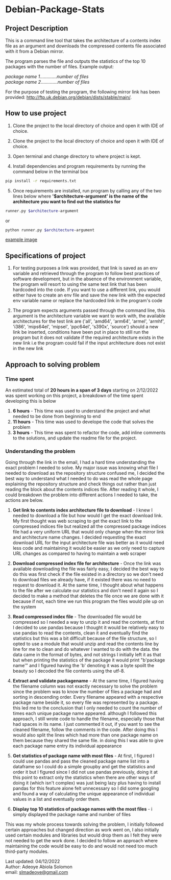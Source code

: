# Debian-Package-Stats

## Project Description

This is a command line tool that takes the architecture of a contents index file as an argument and downloads the 
compressed contents file associated with it from a Debian mirror.

The program parses the file and outputs the statistics of the top 10 packages with the number of files. Example output:

*package name 1*.............*number of files*  
*package name 2*.............*number of files*

For the purpose of testing the program, the following mirror link has been provided: http://ftp.uk.debian.org/debian/dists/stable/main/.

## How to use project

1. Clone the project to the local directory of choice and open it with IDE of choice.


2. Clone the project to the local directory of choice and open it with IDE of choice.


3. Open terminal and change directory to where project is kept.


4. Install dependencies and program requirements by running the command below in the terminal box
```bash
pip install -r requirements.txt
```

5. Once requirements are installed, run program by calling any of the two lines below where
**'$architecture-argument' is the name of the architecture you want to find out the statistics for**
```bash
runner.py $architecture-argument
```
or
```bash
python runner.py $architecture-argument
```

[example image](./example.png)

## Specifications of project

1. For testing purposes a link was provided, that link is saved as an env variable and retrieved through the program 
to follow best practices of software development, but in the absence of the environment variable, the program will 
resort to using the same test link that has been hardcoded into the code. If you want to use a different link, 
you would either have to create an env file and save the new link with the expected env variable name 
or replace the hardcoded link in the program's code


2. The program expects arguments passed through the command line, this argument is the architecture variable we want to 
work with, the available architectures for the test link are ('all', 'amd64', 'arm64', 'armel', 'armhf', 'i386', 
'mips64el', 'mipsel', 'ppc64el', 's390x', 'source') should a new link be inserted, conditions have been put in place to 
still run the program but it does not validate if the required architecture exists in the new link 
i.e the program could fail if the input architecture does not exist in the new link

## Approach to solving problem

### Time spent
An estimated total of **20 hours in a span of 3 days** starting on 2/12/2022 was spent working on this project, a 
breakdown of the time spent developing this is below

1. **6 hours** - This time was used to understand the project and what needed to be done from beginning to end
2. **11 hours** - This time was used to develope the code that solves the problem
3. **3 hours** - This time was spent to refactor the code, add inline comments to the solutions, and update the readme file
for the project.


### Understanding the problem

Going through the link in the email, I had a hard time understanding the exact problem I needed to solve. My major 
issue was knowing what file I needed to download as the repository structure confused me, I decided the best way to 
understand what I needed to do was read the whole page explaining the repository structure and check things out rather 
than just reading the block about the contents indices file. After reading it whole, I could breakdown the problem 
into different actions I needed to take, the actions are below.


1. **Get link to contents index architecture file to download** - I knew I needed to download a file but how would I 
get the exact download link. My first thought was web scraping to get the exact link to the compressed indices file but 
realized all the compressed package indices file had a very uniform URL that would only change when the mirror link and 
architecture name changes. I decided requesting the exact download URL for the input architecture file was better 
as it would need less code and maintaining it would be easier as we only need to capture URL changes 
as compared to having to maintain a web scraper


2. **Download compressed index file for architecture** - Once the link was available downloading the file was fairly 
easy, I decided the best way to do this was first check if the file existed in a directory so we don't need to download 
files we already have, if it existed there was no need to request to download it. At the same time, I thought about 
what happens to the file after we calculate our statistics and don't need it again so I decided to make a method 
that deletes the file once we are done with it because if not, each time we run this program the files would pile up on 
the system


3. **Read compressed index file** - The downloaded file would be compressed so I needed a way to unzip it and read the 
contents, at first I decided to use pandas because I thought it would be relatively easy to use pandas to read the 
contents, clean it and eventually find the statistics but this was a bit difficult because of the file structure, 
so I opted to use a module that would unzip and read the contents line by line for me to clean and do whatever I wanted 
to do with the data. the data came in the format of bytes, and not strings I initially left it as that but when 
printing the statistics of the package it would print "b'package name'" and I figured having the 'b' denoting it was a 
byte spoilt the beauty so I decoded the file contents using the utf-8.  


5. **Extract and validate packagename** - At the same time, I figured having the filename column was not exactly 
necessary to solve the problem since the problem was to know the number of files a package had and sorting in 
descending order. Every filename appeared with a respective package name beside it, so every file was represented by 
a package. this led me to the conclusion that I only needed to count the number of times each unique package name
appeared. although I followed this approach, I still wrote code to handle the filename, especially those that had 
spaces in its name. I just commented it out, if you want to see the cleaned filename, follow the comments in the code. 
After doing this I would also split the lines which had more than one package name on them because they shared the same 
file. in doing this I was able to give each package name entry its individual appearance


6. **Get statistics of package name with most files** - At first, I figured I could use pandas and pass the cleaned 
package name list into a dataframe so I could do a simple groupby and get the statistics and order it but I figured 
since I did not use pandas previously, doing it at this point to extract only the statistics when there are other ways 
of doing it (which isn't complex) was just being lazy plus having to install pandas for this feature alone felt 
unnecessary so I did some googling and found a way of calculating the unique appearance of individual values in a list 
and eventually order them.

   
7. **Display top 10 statistics of package names with the most files** -  i simply displayed the package name and 
number of files

   
This was my whole process towards solving the problem, I initially followed certain approaches but changed direction 
as work went on, I also initially used certain modules and libraries but would drop them as I felt they were not needed 
to get the work done. I decided to follow an approach where maintaining the code would be easy to do and would not need 
too much third-party modules.







Last updated: 04/12/2022  
Author: Adeoye Abiola Solomon  
email: slmadeoye@gmail.com  